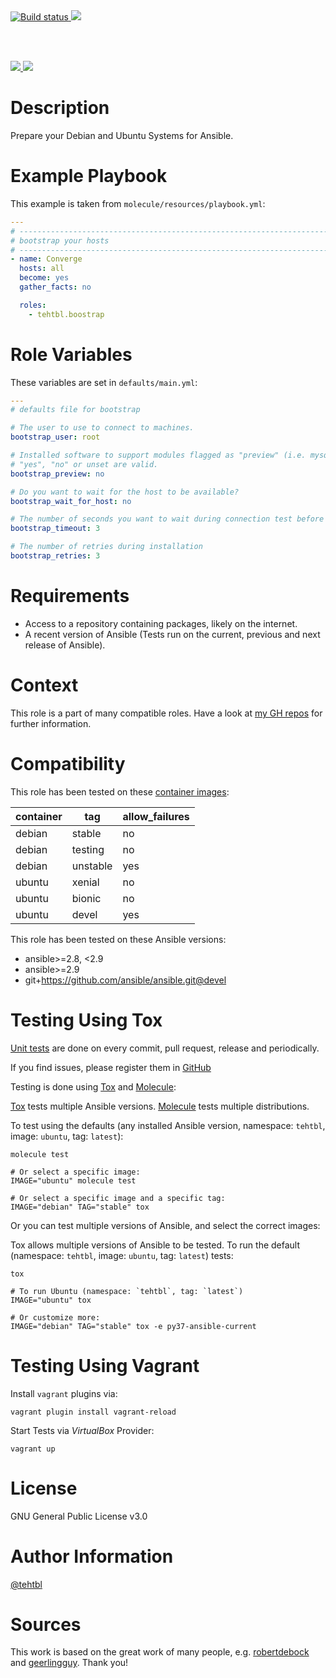 <a href="https://travis-ci.org/tehtbl/ansible-role-bootstrap">
  <img src="https://travis-ci.org/tehtbl/ansible-role-bootstrap.svg?branch=master" alt="Build status"/>
</a>

<a href="https://galaxy.ansible.com/tehtbl/bootstrap">
  <img src="https://img.shields.io/ansible/quality/44496"/>
</a>

<br><br>

<!-- get id via: ansible-galaxy info tehtbl.skeleton | grep -i "id:" -->
<a href="https://galaxy.ansible.com/tehtbl/bootstrap">
  <img src="https://img.shields.io/ansible/role/44496"/>
</a>

<a href="https://galaxy.ansible.com/tehtbl/bootstrap">
  <img src="https://img.shields.io/ansible/role/d/44496"/>
</a>

Description
===========

Prepare your Debian and Ubuntu Systems for Ansible.

Example Playbook
================

This example is taken from `molecule/resources/playbook.yml`:
```yaml
---
# ------------------------------------------------------------------------
# bootstrap your hosts
# ------------------------------------------------------------------------
- name: Converge
  hosts: all
  become: yes
  gather_facts: no

  roles:
    - tehtbl.boostrap
```

Role Variables
==============

These variables are set in `defaults/main.yml`:

```yaml
---
# defaults file for bootstrap

# The user to use to connect to machines.
bootstrap_user: root

# Installed software to support modules flagged as "preview" (i.e. mysql_db).
# "yes", "no" or unset are valid.
bootstrap_preview: no

# Do you want to wait for the host to be available?
bootstrap_wait_for_host: no

# The number of seconds you want to wait during connection test before failing.
bootstrap_timeout: 3

# The number of retries during installation
bootstrap_retries: 3
```

Requirements
============

- Access to a repository containing packages, likely on the internet.
- A recent version of Ansible (Tests run on the current, previous and next release of Ansible).

Context
=======

This role is a part of many compatible roles. Have a look at [my GH repos](https://github.com/tehtbl?utf8=%E2%9C%93&tab=repositories&q=ansible-role-&type=&language=) for further information.

Compatibility
=============

This role has been tested on these [container images](https://hub.docker.com/):

|container|tag|allow_failures|
|---------|---|--------------|
|debian|stable|no|
|debian|testing|no|
|debian|unstable|yes|
|ubuntu|xenial|no|
|ubuntu|bionic|no|
|ubuntu|devel|yes|

This role has been tested on these Ansible versions:

- ansible>=2.8, <2.9
- ansible>=2.9
- git+https://github.com/ansible/ansible.git@devel

Testing Using Tox
=================

[Unit tests](https://travis-ci.org/tehtbl/ansible-role-bootstrap) are done on every commit, pull request, release and periodically.

If you find issues, please register them in [GitHub](https://github.com/tehtbl/ansible-role-bootstrap/issues)

Testing is done using [Tox](https://tox.readthedocs.io/en/latest/) and [Molecule](https://github.com/ansible/molecule):

[Tox](https://tox.readthedocs.io/en/latest/) tests multiple Ansible versions. [Molecule](https://github.com/ansible/molecule) tests multiple distributions.

To test using the defaults (any installed Ansible version, namespace: `tehtbl`, image: `ubuntu`, tag: `latest`):

```
molecule test

# Or select a specific image:
IMAGE="ubuntu" molecule test

# Or select a specific image and a specific tag:
IMAGE="debian" TAG="stable" tox
```

Or you can test multiple versions of Ansible, and select the correct images:

Tox allows multiple versions of Ansible to be tested. To run the default (namespace: `tehtbl`, image: `ubuntu`, tag: `latest`) tests:

```
tox

# To run Ubuntu (namespace: `tehtbl`, tag: `latest`)
IMAGE="ubuntu" tox

# Or customize more:
IMAGE="debian" TAG="stable" tox -e py37-ansible-current
```

Testing Using Vagrant
=====================

Install `vagrant` plugins via:
```
vagrant plugin install vagrant-reload
```

Start Tests via *VirtualBox* Provider:
```
vagrant up
```

License
=======

GNU General Public License v3.0

Author Information
==================

[@tehtbl](https://github.com/tehtbl)

Sources
=======

This work is based on the great work of many people, e.g. [robertdebock](https://github.com/robertdebock) and [geerlingguy](https://github.com/geerlingguy). Thank you!
